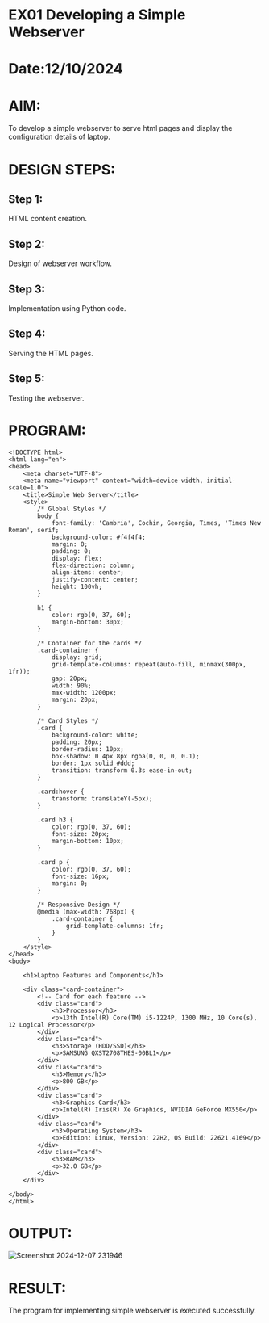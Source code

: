 # EX01 Developing a Simple Webserver

# Date:12/10/2024
# AIM:
To develop a simple webserver to serve html pages and display the configuration details of laptop.

# DESIGN STEPS:
## Step 1:
HTML content creation.

## Step 2:
Design of webserver workflow.

## Step 3:
Implementation using Python code.

## Step 4:
Serving the HTML pages.

## Step 5:
Testing the webserver.

# PROGRAM:
```
<!DOCTYPE html>
<html lang="en">
<head>
    <meta charset="UTF-8">
    <meta name="viewport" content="width=device-width, initial-scale=1.0">
    <title>Simple Web Server</title>
    <style>
        /* Global Styles */
        body {
            font-family: 'Cambria', Cochin, Georgia, Times, 'Times New Roman', serif;
            background-color: #f4f4f4;
            margin: 0;
            padding: 0;
            display: flex;
            flex-direction: column;
            align-items: center;
            justify-content: center;
            height: 100vh;
        }

        h1 {
            color: rgb(0, 37, 60);
            margin-bottom: 30px;
        }

        /* Container for the cards */
        .card-container {
            display: grid;
            grid-template-columns: repeat(auto-fill, minmax(300px, 1fr));
            gap: 20px;
            width: 90%;
            max-width: 1200px;
            margin: 20px;
        }

        /* Card Styles */
        .card {
            background-color: white;
            padding: 20px;
            border-radius: 10px;
            box-shadow: 0 4px 8px rgba(0, 0, 0, 0.1);
            border: 1px solid #ddd;
            transition: transform 0.3s ease-in-out;
        }

        .card:hover {
            transform: translateY(-5px);
        }

        .card h3 {
            color: rgb(0, 37, 60);
            font-size: 20px;
            margin-bottom: 10px;
        }

        .card p {
            color: rgb(0, 37, 60);
            font-size: 16px;
            margin: 0;
        }

        /* Responsive Design */
        @media (max-width: 768px) {
            .card-container {
                grid-template-columns: 1fr;
            }
        }
    </style>
</head>
<body>

    <h1>Laptop Features and Components</h1>

    <div class="card-container">
        <!-- Card for each feature -->
        <div class="card">
            <h3>Processor</h3>
            <p>13th Intel(R) Core(TM) i5-1224P, 1300 MHz, 10 Core(s), 12 Logical Processor</p>
        </div>
        <div class="card">
            <h3>Storage (HDD/SSD)</h3>
            <p>SAMSUNG QXST2708THES-00BL1</p>
        </div>
        <div class="card">
            <h3>Memory</h3>
            <p>800 GB</p>
        </div>
        <div class="card">
            <h3>Graphics Card</h3>
            <p>Intel(R) Iris(R) Xe Graphics, NVIDIA GeForce MX550</p>
        </div>
        <div class="card">
            <h3>Operating System</h3>
            <p>Edition: Linux, Version: 22H2, OS Build: 22621.4169</p>
        </div>
        <div class="card">
            <h3>RAM</h3>
            <p>32.0 GB</p>
        </div>
    </div>

</body>
</html>
```
# OUTPUT:
![Screenshot 2024-12-07 231946](https://github.com/user-attachments/assets/89456b8b-d1a8-4d17-847e-f06f972b3df8)

# RESULT:
The program for implementing simple webserver is executed successfully.
